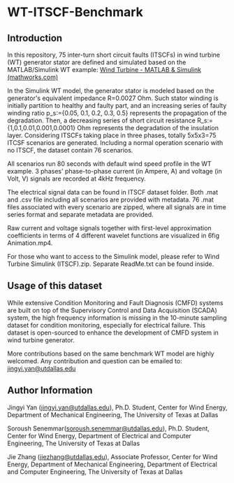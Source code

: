 # WT-ITSCF-Benchmark
## Introduction

In this repository, 75 inter-turn short circuit faults (ITSCFs) in wind turbine (WT) generator stator are defined and simulated based on the MATLAB/Simulink WT example: [Wind Turbine - MATLAB & Simulink (mathworks.com)](https://www.mathworks.com/help/sps/ug/wind-turbine.html)

In the Simulink WT model, the generator stator is modeled based on the generator's equivalent impedance R=0.0027 Ohm. Such stator winding is initially partition to healthy and faulty part, and an increasing series of faulty winding ratio p_s:={0.05, 0.1, 0.2, 0.3, 0.5} represents the propagation of the degradation. Then, a decreasing series of  short circuit resistance R_s:={1,0.1,0.01,0.001,0.0001} Ohm represents the degradation of the insulation layer. Considering ITSCFs taking place in three phases, totally 5x5x3=75 ITCSF scenarios are generated. Including a normal operation scenario with no ITSCF, the dataset contain 76 scenarios.

All scenarios run 80 seconds with default wind speed profile in the WT example. 3 phases' phase-to-phase current (in Ampere, A) and voltage (in Volt, V) signals are recorded at 4kHz frequency. 

The electrical signal data can be found in ITSCF dataset folder. Both .mat and .csv file including all scenarios are provided with metadata. 76 .mat files associated with every scenario are zipped, where all signals are in time series format and separate metadata are provided. 

Raw current and voltage signals together with first-level approximation coefficients in terms of 4 different wavelet functions are visualized in 6fig Animation.mp4.

For those who want to access to the Simulink model, please refer to Wind Turbine Simulink (ITSCF).zip. Separate ReadMe.txt can be found inside.

## Usage of this dataset

While extensive Condition Monitoring and Fault Diagnosis (CMFD) systems are built on top of the Supervisory Control and Data Acquisition (SCADA) system, the high frequency information is missing in the 10-minute sampling dataset for condition monitoring, especially for electrical failure. This dataset is open-sourced to enhance the development of CMFD system in wind turbine generator.

More contributions based on the same benchmark WT model are highly welcomed. Any contribution and question can be emailed to: jingyi.yan@utdallas.edu

## Author Information
Jingyi Yan (jingyi.yan@utdallas.edu), Ph.D. Student, Center for Wind Energy, Department of Mechanical Engineering, The University of Texas at Dallas

Soroush Senemmar(soroush.senemmar@utdallas.edu), Ph.D. Student, Center for Wind Energy, Department of Electrical and Computer Engineering, The University of Texas at Dallas

Jie Zhang (jiezhang@utdallas.edu), Associate Professor, Center for Wind Energy, Department of Mechanical Engineering, Department of Electrical and Computer Engineering, The University of Texas at Dallas

